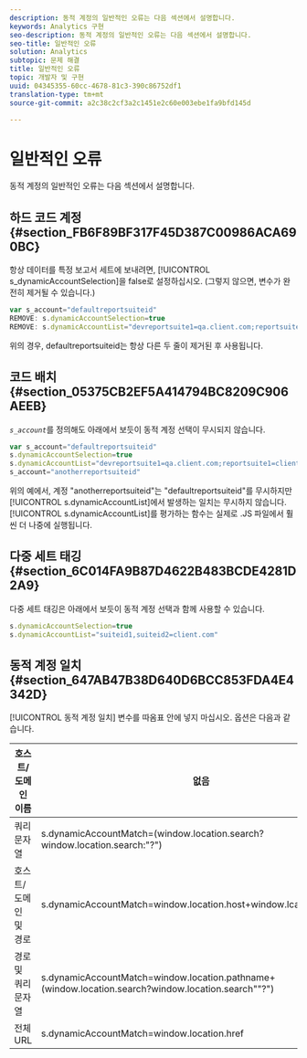 ```yaml
---
description: 동적 계정의 일반적인 오류는 다음 섹션에서 설명합니다.
keywords: Analytics 구현
seo-description: 동적 계정의 일반적인 오류는 다음 섹션에서 설명합니다.
seo-title: 일반적인 오류
solution: Analytics
subtopic: 문제 해결
title: 일반적인 오류
topic: 개발자 및 구현
uuid: 04345355-60cc-4678-81c3-390c86752df1
translation-type: tm+mt
source-git-commit: a2c38c2cf3a2c1451e2c60e003ebe1fa9bfd145d

---
```



# 일반적인 오류

동적 계정의 일반적인 오류는 다음 섹션에서 설명합니다.

## 하드 코드 계정 {#section_FB6F89BF317F45D387C00986ACA690BC}

항상 데이터를 특정 보고서 세트에 보내려면, [!UICONTROL s_dynamicAccountSelection]을 false로 설정하십시오. (그렇지 않으면, 변수가 완전히 제거될 수 있습니다.)

```js
var s_account="defaultreportsuiteid" 
REMOVE: s.dynamicAccountSelection=true 
REMOVE: s.dynamicAccountList="devreportsuite1=qa.client.com;reportsuite1=client.com" 
```

위의 경우, defaultreportsuiteid는 항상 다른 두 줄이 제거된 후 사용됩니다.

## 코드 배치 {#section_05375CB2EF5A414794BC8209C906AEEB}

*`s_account`*&#x200B;를 정의해도 아래에서 보듯이 동적 계정 선택이 무시되지 않습니다.

```js
var s_account="defaultreportsuiteid" 
s.dynamicAccountSelection=true 
s.dynamicAccountList="devreportsuite1=qa.client.com;reportsuite1=client.com" 
s_account="anotherreportsuiteid" 
```

위의 예에서, 계정 "anotherreportsuiteid"는 "defaultreportsuiteid"를 무시하지만 [!UICONTROL s.dynamicAccountList]에서 발생하는 일치는 무시하지 않습니다. [!UICONTROL s.dynamicAccountList]를 평가하는 함수는 실제로 .JS 파일에서 훨씬 더 나중에 실행됩니다.

## 다중 세트 태깅 {#section_6C014FA9B87D4622B483BCDE4281D2A9}

다중 세트 태깅은 아래에서 보듯이 동적 계정 선택과 함께 사용할 수 있습니다.

```js
s.dynamicAccountSelection=true 
s.dynamicAccountList="suiteid1,suiteid2=client.com" 
```

## 동적 계정 일치 {#section_647AB47B38D640D6BCC853FDA4E4342D}

[!UICONTROL 동적 계정 일치] 변수를 따옴표 안에 넣지 마십시오. 옵션은 다음과 같습니다.

| 호스트/도메인 이름 | 없음 |
|---|---|
| 쿼리 문자열 | s.dynamicAccountMatch=(window.location.search?window.location.search:"?") |
| 호스트/도메인 및 경로 | s.dynamicAccountMatch=window.location.host+window.lcation.pathname |
| 경로 및 쿼리 문자열 | s.dynamicAccountMatch=window.location.pathname+(window.location.search?window.location.search""?") |
| 전체 URL | s.dynamicAccountMatch=window.location.href |

